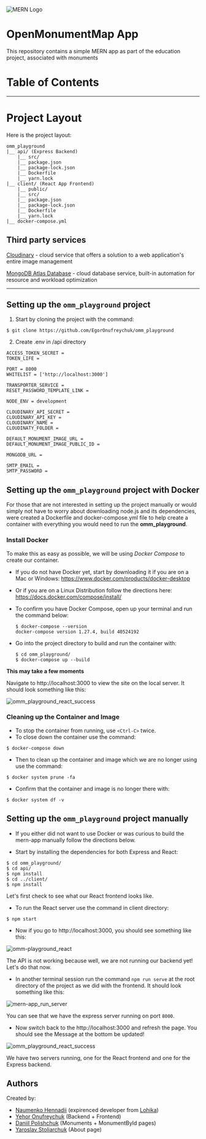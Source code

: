 ![MERN Logo](https://www.3ritechnologies.com/wp-content/uploads/2019/11/MERN-Stack-Training-in-Pune-e1575022427244.png)

# OpenMonumentMap App
This repository contains a simple MERN app as part of the education project, associated with monuments
# Table of Contents

---

# Project Layout

   Here is the project layout:
   ```
   omm_playground
   |__ api/ (Express Backend)
       |__ src/
       |__ package.json
       |__ package-lock.json
       |__ Dockerfile
       |__ yarn.lock
   |__ client/ (React App Frontend)
       |__ public/
       |__ src/
       |__ package.json
       |__ package-lock.json
       |__ Dockerfile
       |__ yarn.lock
   |__ docker-compose.yml
   ```
## Third party services

[Cloudinary](https://cloudinary.com/) - cloud service that offers a solution to a web application's entire image management

[MongoDB Atlas Database](https://www.mongodb.com/cloud/atlas) - cloud database service, built-in automation for resource and workload optimization

---

## Setting up the `omm_playground` project

1. Start by cloning the project with the command:

```
$ git clone https://github.com/EgorOnufreychuk/omm_playground
```

2. Create .env in /api directory

```
ACCESS_TOKEN_SECRET = 
TOKEN_LIFE = 

PORT = 8000
WHITELIST = ['http://localhost:3000']

TRANSPORTER_SERVICE = 
RESET_PASSWORD_TEMPLATE_LINK = 

NODE_ENV = development

CLOUDINARY_API_SECRET = 
CLOUDINARY_API_KEY = 
CLOUDINARY_NAME = 
CLOUDINATY_FOLDER = 

DEFAULT_MONUMENT_IMAGE_URL = 
DEFAULT_MONUMENT_IMAGE_PUBLIC_ID = 

MONGODB_URL = 

SMTP_EMAIL = 
SMTP_PASSWORD = 
```

## Setting up the `omm_playground` project with Docker

For those that are not interested in setting up the project manually or would simply not have to worry about downloading node.js and its dependencies, were created a Dockerfile and docker-compose.yml file to help create a container with everything you would need to run the **omm_playground**.

### Install Docker

To make this as easy as possible, we will be using *Docker Compose* to create our container.

- If you do not have Docker yet, start by downloading it if you are on a Mac or Windows:
  https://www.docker.com/products/docker-desktop

- Or if you are on a Linux Distribution follow the directions here:
  https://docs.docker.com/compose/install/
  
- To confirm you have Docker Compose, open up your terminal and run the command below:

  ```
  $ docker-compose --version
  docker-compose version 1.27.4, build 40524192
  ```
  
- Go into the project directory to build and run the container with:

  ```
  $ cd omm_playground/
  $ docker-compose up --build
  ```

**This may take a few moments**

Navigate to http://localhost:3000 to view the site on the local server.
It should look something like this:

![omm_playground_react_success](https://github.com/EgorOnufreychuk/omm-images/blob/main/Backend%20%2B%20Frontend%20success.png)

 ### Cleaning up the Container and Image

  - To stop the container from running, use `<Ctrl-C>` twice.
  - To close down the container use the command:

  ```
  $ docker-compose down
  ```
  - Then to clean up the container and image which we are no longer using use the command:

  ```
  $ docker system prune -fa
  ```

  - Confirm that the container and image is no longer there with:

  ```
  $ docker system df -v
  ```
## Setting up the `omm_playground` project manually
  
  - If you either did not want to use Docker or was curious to build the mern-app manually follow the directions below.
  
  - Start by installing the dependencies for both Express and React:
  ```
  $ cd omm_playground/
  $ cd api/
  $ npm install
  $ cd ../client/
  $ npm install
  ```
  
  Let's first check to see what our React frontend looks like.
  - To run the React server use the command in client directory:
  ```
  $ npm start
  ```
  - Now if you go to http://localhost:3000, you should see something like this:
  
  ![omm-playground_react](https://github.com/EgorOnufreychuk/omm-images/blob/main/Frontend%20success.png)
  
  The API is not working because well, we are not running our backend yet!
  Let's do that now.
  
  - In another terminal session run the command `npm run serve` at the root directory of the project as we did with the frontend.
  It should look something like this:
  
  ![mern-app_run_server](https://github.com/EgorOnufreychuk/omm-images/blob/main/Backend%20success.png)
  
  You can see that we have the express server running on port `8000`.
  
  - Now switch back to the http://localhost:3000 and refresh the page. You should see the Message at the bottom be updated!
  
  ![omm_playground_react_success](https://github.com/EgorOnufreychuk/omm-images/blob/main/Backend%20%2B%20Frontend%20success.png)
  
  We have two servers running, one for the React frontend and one for the Express backend. 
  
## Authors

Created by:

- [Naumenko Hennadii](https://github.com/hnaumenko) (expirenced developer from [Lohika](https://www.lohika.com.ua/))
- [Yehor Onufreychuk](https://github.com/EgorOnufreychuk) (Backend + Frontend)
- [Daniil Polishchuk](https://github.com/DaniilPolishchuk) (Monuments + MonumentById pages)
- [Yaroslav Stoliarchuk](https://github.com/StoliarchukYaroslav) (About page)
  
